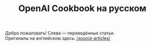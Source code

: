 ﻿---
id: index
title: OpenAI Cookbook на русском
slug: /cookbook/
---

Добро пожаловать! Слева — переведённые статьи.  
Оригиналы на английском здесь: [/source-articles/](\/source-articles/)
